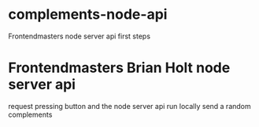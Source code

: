 # complements-node-api
Frontendmasters node server api first steps

# Frontendmasters Brian Holt node server api 
request pressing button and the node server api run locally send a random complements
